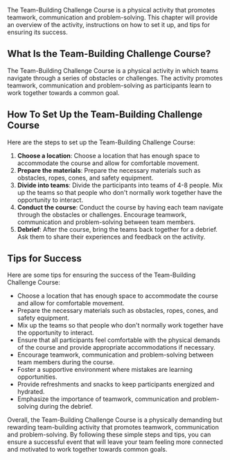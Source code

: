 
The Team-Building Challenge Course is a physical activity that promotes teamwork, communication and problem-solving. This chapter will provide an overview of the activity, instructions on how to set it up, and tips for ensuring its success.

What Is the Team-Building Challenge Course?
-------------------------------------------

The Team-Building Challenge Course is a physical activity in which teams navigate through a series of obstacles or challenges. The activity promotes teamwork, communication and problem-solving as participants learn to work together towards a common goal.

How To Set Up the Team-Building Challenge Course
------------------------------------------------

Here are the steps to set up the Team-Building Challenge Course:

1. **Choose a location**: Choose a location that has enough space to accommodate the course and allow for comfortable movement.
2. **Prepare the materials**: Prepare the necessary materials such as obstacles, ropes, cones, and safety equipment.
3. **Divide into teams**: Divide the participants into teams of 4-8 people. Mix up the teams so that people who don't normally work together have the opportunity to interact.
4. **Conduct the course**: Conduct the course by having each team navigate through the obstacles or challenges. Encourage teamwork, communication and problem-solving between team members.
5. **Debrief**: After the course, bring the teams back together for a debrief. Ask them to share their experiences and feedback on the activity.

Tips for Success
----------------

Here are some tips for ensuring the success of the Team-Building Challenge Course:

* Choose a location that has enough space to accommodate the course and allow for comfortable movement.
* Prepare the necessary materials such as obstacles, ropes, cones, and safety equipment.
* Mix up the teams so that people who don't normally work together have the opportunity to interact.
* Ensure that all participants feel comfortable with the physical demands of the course and provide appropriate accommodations if necessary.
* Encourage teamwork, communication and problem-solving between team members during the course.
* Foster a supportive environment where mistakes are learning opportunities.
* Provide refreshments and snacks to keep participants energized and hydrated.
* Emphasize the importance of teamwork, communication and problem-solving during the debrief.

Overall, the Team-Building Challenge Course is a physically demanding but rewarding team-building activity that promotes teamwork, communication and problem-solving. By following these simple steps and tips, you can ensure a successful event that will leave your team feeling more connected and motivated to work together towards common goals.
